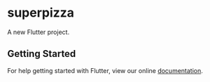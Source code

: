 # superpizza

A new Flutter project.

## Getting Started

For help getting started with Flutter, view our online
[documentation](https://flutter.io/).
